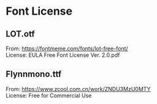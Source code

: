 # Font License

## LOT.otf

From: <https://fontmeme.com/fonts/lot-free-font/>  
License: EULA Free Font License Ver. 2.0.pdf

## Flynnmono.ttf

From: <https://www.zcool.com.cn/work/ZNDU3MzU0MTY>  
License: Free for Commercial Use
